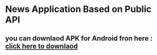 
# News Application Based on Public API

## you can downlaod APK for Android fron here : [click here to downlaod]()